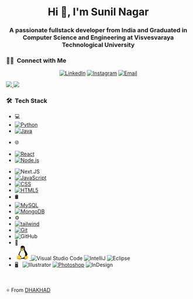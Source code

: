 <h1 align="center">Hi 👋, I'm Sunil Nagar</h1>
<h3 align="center">A passionate fullstack developer from India and Graduated in Computer Science and Engineering at Visvesvaraya Technological University</h3>

<h3> 🤝🏻 &nbsp;Connect with Me </h3>

<p align="center">
<a href="https://www.linkedin.com/in/sunil-nagar-7775s/"><img alt="LinkedIn" src="https://img.shields.io/badge/LinkedIn-Sunil%20Nagar-blue?style=flat-square&logo=linkedin"></a>
<a href="https://www.instagram.com/sunilnagar777/"><img alt="Instagram" src="https://img.shields.io/badge/Instagram-sunilnagar777-blue?style=flat-square&logo=instagram"></a>
<a href="mailto:sunilnagar9785@gmail.com"><img alt="Email" src="https://img.shields.io/badge/Email-sunilnagar9784@gmail.com-blue?style=flat-square&logo=gmail"></a>
</p>

<a href="https://github.com/DHAKHAD">
  <img height="180em" src="https://github-readme-stats.vercel.app/api?username=DHAKHAD&theme=buefy&show_icons=true" />
  <img height="180em" src="https://github-readme-stats.vercel.app/api/top-langs/?username=DHAKHAD&theme=buefy&layout=compact" />
</a>

<br/>
<h3> 🛠 &nbsp;Tech Stack</h3>

- 💻 &nbsp;
- <a href="https://www.python.org" target="_blank" rel="noreferrer"> ![Python](https://img.shields.io/badge/-Python-333333?style=flat&logo=python) </a>
- <a href="https://www.java.com" target="_blank" rel="noreferrer">  ![Java](https://img.shields.io/badge/-Java-333333?style=flat&logo=java) </a>
-  <p align="left">🌐 &nbsp;
- <a href="https://reactjs.org/" target="_blank" rel="noreferrer">  ![React](https://img.shields.io/badge/-React-333333?style=flat&logo=react) </a>
- <a href="https://nodejs.org" target="_blank" rel="noreferrer">![Node.js](https://img.shields.io/badge/-Node.js-333333?style=flat&logo=node.js) </a></p>
- ![Next.JS]( https://img.shields.io/badge/N-NEXT.JS-black)
- <a href="https://developer.mozilla.org/en-US/docs/Web/JavaScript" target="_blank" rel="noreferrer">   ![JavaScript](https://img.shields.io/badge/-JavaScript-333333?style=flat&logo=javascript) </a>
- <a href="https://www.w3schools.com/css/" target="_blank" rel="noreferrer">![CSS](https://img.shields.io/badge/-CSS-333333?style=flat&logo=CSS3&logoColor=1572B6) </a>
- <a href="https://www.w3.org/html/" target="_blank" rel="noreferrer"> ![HTML5](https://img.shields.io/badge/-HTML5-333333?style=flat&logo=HTML5) </a>
- 🛢 &nbsp;
-  <a href="https://www.mysql.com/" target="_blank" rel="noreferrer"> ![MySQL](https://img.shields.io/badge/-MySQL-333333?style=flat&logo=mysql)</a>
- <a href="https://www.mongodb.com/" target="_blank" rel="noreferrer">![MongoDB](https://img.shields.io/badge/-MongoDB-333333?style=flat&logo=mongodb) </a>
- ⚙️ &nbsp;
- <a href="https://tailwindcss.com/" target="_blank" rel="noreferrer"> <img src="https://www.vectorlogo.zone/logos/tailwindcss/tailwindcss-icon.svg" alt="tailwind" width="40" height="40"/> </a>
-   <a href="https://git-scm.com/" target="_blank" rel="noreferrer">![Git](https://img.shields.io/badge/-Git-333333?style=flat&logo=git) </a>
-  ![GitHub](https://img.shields.io/badge/-GitHub-333333?style=flat&logo=github)
- 🔧 &nbsp;
- <a href="https://www.linux.org/" target="_blank" rel="noreferrer"> <img src="https://raw.githubusercontent.com/devicons/devicon/master/icons/linux/linux-original.svg" alt="linux" width="40" height="40"/> </a>
  ![Visual Studio Code](https://img.shields.io/badge/-Visual%20Studio%20Code-333333?style=flat&logo=visual-studio-code&logoColor=007ACC)
  ![IntelliJ](https://img.shields.io/badge/-IntelliJ-333333?style=flat&logo=intellij)
  ![Eclipse](https://img.shields.io/badge/-Eclipse-333333?style=flat&logo=eclipse-ide&logoColor=2C2255)
- 🖥 &nbsp;
  ![Illustrator](https://img.shields.io/badge/-Illustrator-333333?style=flat&logo=adobe-illustrator)
  <a href="https://www.photoshop.com/en" target="_blank" rel="noreferrer">![Photoshop](https://img.shields.io/badge/-Photoshop-333333?style=flat&logo=adobe-photoshop)</a>
  ![InDesign](https://img.shields.io/badge/-InDesign-333333?style=flat&logo=adobe-indesign)

<br/>


⭐️ From [DHAKHAD](https://github.com/DHAKHAD)
